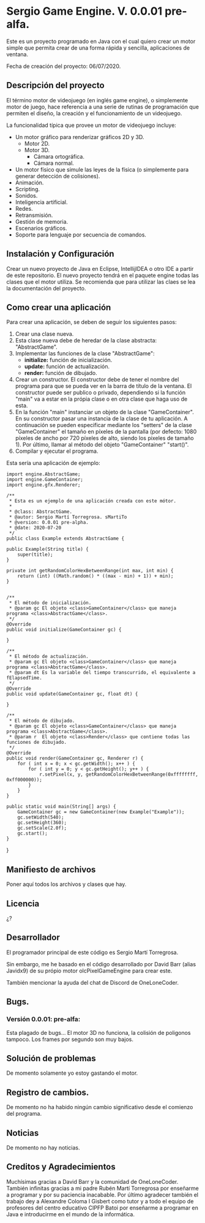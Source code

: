 <h1>Sergio Game Engine. V. 0.0.01 pre-alfa.</h1>
<p>Este es un proyecto programado en Java con el cual quiero crear un motor simple que permita crear de una forma rápida 
y sencilla, aplicaciones de ventana.</p>
<p>Fecha de creación del proyecto: 06/07/2020.</p>
<h2>Descripción del proyecto</h2>
<p>El término motor de videojuego (en inglés game engine), o simplemente motor de juego, hace referencia a una serie de 
rutinas de programación que permiten el diseño, la creación y el funcionamiento de un videojuego.</p>
<p>La funcionalidad típica que provee un motor de videojuego incluye:</p>
<ul>
    <li>Un motor gráfico para renderizar gráficos 2D y 3D.
      <ul>
        <li>Motor 2D.</li>
        <li>Motor 3D.
          <ul>
            <li>Cámara ortográfica.</li>
            <li>Cámara normal.</li>
          </ul>
        </li>
      </ul>
    </li>
    <li>Un motor físico que simule las leyes de la física (o simplemente para generar detección de colisiones).</li>
    <li>Animación.</li>
    <li>Scripting.</li>
    <li>Sonidos.</li>
    <li>Inteligencia artificial.</li>
    <li>Redes.</li> 
    <li>Retransmisión.</li>
    <li>Gestión de memoria.</li>
    <li>Escenarios gráficos.</li>
    <li>Soporte para lenguaje por secuencia de comandos.</li>
</ul>
<h2>Instalación y Configuración</h2>
<p>Crear un nuevo proyecto de Java en Eclipse, IntellijIDEA o otro IDE a partir de este repositorio.
El  nuevo proyecto tendrá en el paquete engine todas las clases que el motor utiliza. Se recomienda que para utilizar 
las claes se lea la documentación del proyecto.</p>
<h2>Como crear una aplicación</h2>
<p>Para crear una aplicación, se deben de seguir los siguientes pasos:</p>
<ol>
  <li>Crear una clase nueva.</li>
  <li>Esta clase nueva debe de heredar de la clase abstracta: "AbstractGame".</li>
  <li>Implementar las funciones de la clase "AbstractGame":
    <ul>
      <li><strong>initialize:</strong> función de inicialización.</li>
      <li><strong>update:</strong> función de actualización.</li>
      <li><strong>render:</strong> función de dibujado.</li>
    </ul>
  </li>
  <li>Crear un constructor. El constructor debe de tener el nombre del programa para que se pueda ver en la barra 
  de título de la ventana. El constructor puede ser publico o privado, dependiendo si la función "main" va a estar en 
  la própia clase o en otra clase que haga uso de esta.</li>
  <li>En la función "main" instanciar un objeto de la clase "GameContainer". En su constructor pasar una instancia de la
  clase de tu aplicación. A continuación se pueden especificar mediante los "setters" de la clase "GameContainer" el 
  tamaño en píxeles de la pantalla (por defecto: 1080 píxeles de ancho por 720 píxeles de alto, siendo los pixeles de 
  tamaño 1). Por último, llamar al método del objeto "GameContainer" "start()".</li>
  <li>Compilar y ejecutar el programa.</li>
</ol>
<p>Esta sería una aplicación de ejemplo:</p>
    
    import engine.AbstractGame;
    import engine.GameContainer;
    import engine.gfx.Renderer;
    
    /**
     * Esta es un ejemplo de una aplicación creada con este mótor.
     *
     * @class: AbstractGame.
     * @autor: Sergio Martí Torregrosa. sMartiTo
     * @version: 0.0.01 pre-alpha.
     * @date: 2020-07-20
     */
    public class Example extends AbstractGame {
    
    public Example(String title) {
        super(title);
    }

    private int getRandomColorHexBetweenRange(int max, int min) {
        return (int) ((Math.random() * ((max - min) + 1)) + min);
    }


    /**
     * El método de inicialización.
     * @param gc El objeto <class>GameContainer</class> que maneja programa <class>AbstractGame</class>.
     */
    @Override
    public void initialize(GameContainer gc) {

    }

    /**
     * El método de actualización.
     * @param gc El objeto <class>GameContainer</class> que maneja programa <class>AbstractGame</class>.
     * @param dt Es la variable del tiempo transcurrido, el equivalente a fElapsedTime.
     */
    @Override
    public void update(GameContainer gc, float dt) {

    }

    /**
     * El método de dibujado.
     * @param gc El objeto <class>GameContainer</class> que maneja programa <class>AbstractGame</class>.
     * @param r  El objeto <class>Render</class> que contiene todas las funciones de dibujado.
     */
    @Override
    public void render(GameContainer gc, Renderer r) {
        for ( int x = 0; x < gc.getWidth(); x++ ) {
            for ( int y = 0; y < gc.getHeight(); y++ ) {
                r.setPixel(x, y, getRandomColorHexBetweenRange(0xffffffff, 0xff000000));
            }
        }
    }

    public static void main(String[] args) {
        GameContainer gc = new GameContainer(new Example("Example"));
        gc.setWidth(540);
        gc.setHeight(360);
        gc.setScale(2.0f);
        gc.start();
    }
    
   }
</code>
<h2>Manifiesto de archivos</h2>
<p>Poner aquí todos los archivos y clases que hay.</p>
<h2>Licencia</h2>
<p>¿?</p>
<h2>Desarrollador</h2>
<p>El programador principal de este código es Sergio Martí Torregrosa.</p>
<p>Sin embargo, me he basado en el código desarrollado por David Barr (alias Javidx9) de su própio motor 
olcPixelGameEngine para crear este.</p>
<p>También mencionar la ayuda del chat de Discord de OneLoneCoder.</p>
<h2>Bugs.</h2>
<h3>Versión 0.0.01: pre-alfa:</h3>
<p>Esta plagado de bugs... El motor 3D no funciona, la colisión de poligonos tampoco. Los frames por segundo 
son muy bajos.</p>
<h2>Solución de problemas</h2>
<p>De momento solamente yo estoy gastando el motor.</p>
<h2>Registro de cambios.</h2>
<p>De momento no ha habido ningún cambio significativo desde el comienzo del programa.</p>
<h2>Noticias</h2>
<p>De momento no hay noticias.</p>
<h2>Creditos y Agradecimientos</h2>
<p>Muchísimas gracias a David Barr y la comunidad de OneLoneCoder. También infinitas gracias a mi padre 
Rubén Martí Torregrosa por enseñarme a programar y por su paciencia inacabable. Por último agradecer también 
el trabajo dey a Alexandre Coloma I Gisbert como tutor y a todo el equipo de profesores del centro educativo 
CIPFP Batoi por enseñarme a programar en Java e introducirme en el mundo de la informática.</p>
